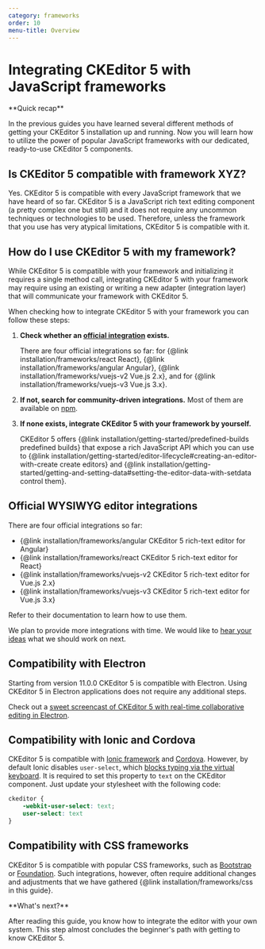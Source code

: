 ```yaml
---
category: frameworks
order: 10
menu-title: Overview
---
```


# Integrating CKEditor 5 with JavaScript frameworks

<info-box hint>
**Quick recap**

In the previous guides you have learned several different methods of getting your CKEditor 5 installation up and running. Now you will learn how to utilize the power of popular JavaScript frameworks with our dedicated, ready-to-use CKEditor 5 components.
</info-box>

## Is CKEditor 5 compatible with framework XYZ?

Yes. CKEditor 5 is compatible with every JavaScript framework that we have heard of so far. CKEditor 5 is a JavaScript rich text editing component (a pretty complex one but still) and it does not require any uncommon techniques or technologies to be used. Therefore, unless the framework that you use has very atypical limitations, CKEditor 5 is compatible with it.

## How do I use CKEditor 5 with my framework?

While CKEditor 5 is compatible with your framework and initializing it requires a single method call, integrating CKEditor 5 with your framework may require using an existing or writing a new adapter (integration layer) that will communicate your framework with CKEditor 5.

When checking how to integrate CKEditor 5 with your framework you can follow these steps:

1. **Check whether an [official integration](#official-wysiwyg-editor-integrations) exists.**

	There are four official integrations so far: for {@link installation/frameworks/react React}, {@link installation/frameworks/angular Angular}, {@link installation/frameworks/vuejs-v2 Vue.js 2.x}, and for {@link installation/frameworks/vuejs-v3 Vue.js 3.x}.
2. **If not, search for community-driven integrations.** Most of them are available on [npm](https://www.npmjs.com/).
3. **If none exists, integrate CKEditor 5 with your framework by yourself.**

	CKEditor 5 offers {@link installation/getting-started/predefined-builds predefined builds} that expose a rich JavaScript API which you can use to {@link installation/getting-started/editor-lifecycle#creating-an-editor-with-create create editors} and {@link installation/getting-started/getting-and-setting-data#setting-the-editor-data-with-setdata control them}.

## Official WYSIWYG editor integrations

There are four official integrations so far:

* {@link installation/frameworks/angular CKEditor 5 rich-text editor for Angular}
* {@link installation/frameworks/react CKEditor 5 rich-text editor for React}
* {@link installation/frameworks/vuejs-v2 CKEditor 5 rich-text editor for Vue.js 2.x}
* {@link installation/frameworks/vuejs-v3 CKEditor 5 rich-text editor for Vue.js 3.x}

Refer to their documentation to learn how to use them.

We plan to provide more integrations with time. We would like to [hear your ideas](https://github.com/ckeditor/ckeditor5/issues/1002) what we should work on next.

## Compatibility with Electron

Starting from version 11.0.0 CKEditor 5 is compatible with Electron. Using CKEditor 5 in Electron applications does not require any additional steps.

Check out a [sweet screencast of CKEditor 5 with real-time collaborative editing in Electron](https://twitter.com/ckeditor/status/1016627687568363520).

## Compatibility with Ionic and Cordova

CKEditor 5 is compatible with [Ionic framework](https://ionicframework.com/) and [Cordova](https://cordova.apache.org/). However, by default Ionic disables `user-select`, which [blocks typing via the virtual keyboard](https://github.com/ckeditor/ckeditor5/issues/701). It is required to set this property to `text` on the CKEditor component. Just update your stylesheet with the following code:

```css
ckeditor {
	-webkit-user-select: text;
	user-select: text
}
```

## Compatibility with CSS frameworks

CKEditor 5 is compatible with popular CSS frameworks, such as [Bootstrap](https://getbootstrap.com/) or [Foundation](https://get.foundation/). Such integrations, however, often require additional changes and adjustments that we have gathered {@link installation/frameworks/css in this guide}.

<info-box hint>
**What's next?**

After reading this guide, you know how to integrate the editor with your own system. This step almost concludes the beginner's path with getting to know CKEditor 5.
</info-box>
